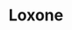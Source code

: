 ---
title: "Loxone"
image: "Logo-Loxone-green-RGB-web.png"
description: "Alles rund um Loxone Smarthome"
slug: "loxone"
style:
    background: "#2a9d8f"
    color: "#fff"
---
